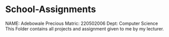 # School-Assignments
NAME: Adebowale Precious
Matric: 220502006
Dept: Computer Science
This Folder contains all projects and assignment given to me by my lecturer.
